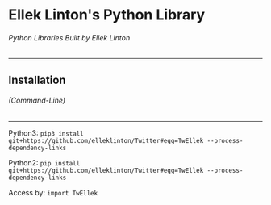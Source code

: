 # Ellek Linton's Python Library
###### Python Libraries Built by Ellek Linton
----------
## Installation
###### (Command-Line)
----------
Python3:
`pip3 install git+https://github.com/elleklinton/Twitter#egg=TwEllek --process-dependency-links`

Python2:
`pip install git+https://github.com/elleklinton/Twitter#egg=TwEllek --process-dependency-links`

Access by:
`import TwEllek`

